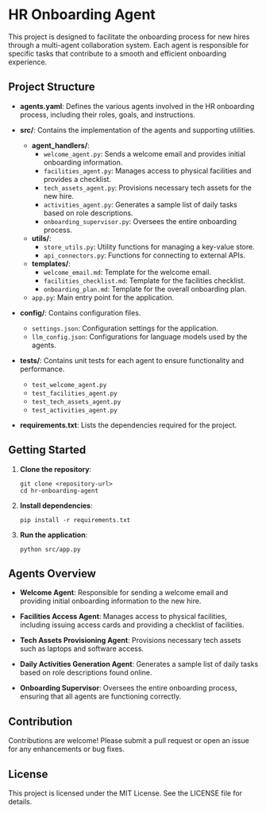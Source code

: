# HR Onboarding Agent

This project is designed to facilitate the onboarding process for new hires through a multi-agent collaboration system. Each agent is responsible for specific tasks that contribute to a smooth and efficient onboarding experience.

## Project Structure

- **agents.yaml**: Defines the various agents involved in the HR onboarding process, including their roles, goals, and instructions.
  
- **src/**: Contains the implementation of the agents and supporting utilities.
  - **agent_handlers/**: 
    - `welcome_agent.py`: Sends a welcome email and provides initial onboarding information.
    - `facilities_agent.py`: Manages access to physical facilities and provides a checklist.
    - `tech_assets_agent.py`: Provisions necessary tech assets for the new hire.
    - `activities_agent.py`: Generates a sample list of daily tasks based on role descriptions.
    - `onboarding_supervisor.py`: Oversees the entire onboarding process.
  - **utils/**:
    - `store_utils.py`: Utility functions for managing a key-value store.
    - `api_connectors.py`: Functions for connecting to external APIs.
  - **templates/**:
    - `welcome_email.md`: Template for the welcome email.
    - `facilities_checklist.md`: Template for the facilities checklist.
    - `onboarding_plan.md`: Template for the overall onboarding plan.
  - `app.py`: Main entry point for the application.

- **config/**: Contains configuration files.
  - `settings.json`: Configuration settings for the application.
  - `llm_config.json`: Configurations for language models used by the agents.

- **tests/**: Contains unit tests for each agent to ensure functionality and performance.
  - `test_welcome_agent.py`
  - `test_facilities_agent.py`
  - `test_tech_assets_agent.py`
  - `test_activities_agent.py`

- **requirements.txt**: Lists the dependencies required for the project.

## Getting Started

1. **Clone the repository**:
   ```
   git clone <repository-url>
   cd hr-onboarding-agent
   ```

2. **Install dependencies**:
   ```
   pip install -r requirements.txt
   ```

3. **Run the application**:
   ```
   python src/app.py
   ```

## Agents Overview

- **Welcome Agent**: Responsible for sending a welcome email and providing initial onboarding information to the new hire.
  
- **Facilities Access Agent**: Manages access to physical facilities, including issuing access cards and providing a checklist of facilities.

- **Tech Assets Provisioning Agent**: Provisions necessary tech assets such as laptops and software access.

- **Daily Activities Generation Agent**: Generates a sample list of daily tasks based on role descriptions found online.

- **Onboarding Supervisor**: Oversees the entire onboarding process, ensuring that all agents are functioning correctly.

## Contribution

Contributions are welcome! Please submit a pull request or open an issue for any enhancements or bug fixes.

## License

This project is licensed under the MIT License. See the LICENSE file for details.